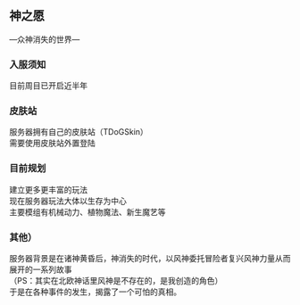 
## 神之愿  
—众神消失的世界—  

### 入服须知
目前周目已开启近半年
  
### 皮肤站
服务器拥有自己的皮肤站（TDoGSkin）  
需要使用皮肤站外置登陆  
  
### 目前规划  
建立更多更丰富的玩法  
现在服务器玩法大体以生存为中心   
主要模组有机械动力、植物魔法、新生魔艺等  
  
### 其他）  
服务器背景是在诸神黄昏后，神消失的时代，以风神委托冒险者复兴风神力量从而展开的一系列故事  
（PS：其实在北欧神话里风神是不存在的，是我创造的角色）  
于是在各种事件的发生，揭露了一个可怕的真相。  
